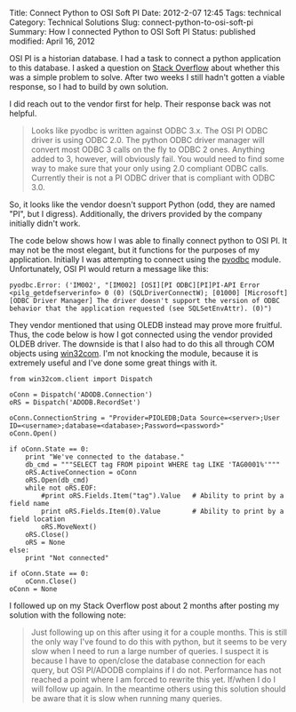 Title: Connect Python to OSI Soft PI
Date: 2012-2-07 12:45
Tags: technical
Category: Technical Solutions
Slug: connect-python-to-osi-soft-pi
Summary: How I connected Python to OSI Soft PI
Status: published
modified: April 16, 2012


OSI PI is a historian database. I had a task to connect a python application to this database. I asked a question on
[Stack Overflow][1] about whether this was a simple problem to solve. After two weeks I still hadn't gotten a viable response,
so I had to build by own solution.

I did reach out to the vendor first for help. Their response back was not helpful.

 > Looks like pyodbc is written against ODBC 3.x.  The OSI PI ODBC driver is using ODBC 2.0.  The python ODBC driver manager
 > will convert most ODBC 3 calls on the fly to ODBC 2 ones. Anything added to 3, however, will obviously fail. You would
 > need to find some way to make sure that your only using 2.0 compliant ODBC calls.  Currently their is not a PI ODBC
 > driver that is compliant with ODBC 3.0.

So, it looks like the vendor doesn't support Python (odd, they are named "PI", but I digress). Additionally, the drivers provided
by the company initially didn't work.

The code below shows how I was able to finally connect python to OSI PI. It may not be the most elegant, but it
functions for the purposes of my application. Initially I was attempting to connect using the [pyodbc][2] module. Unfortunately,
OSI PI would return a message like this:

    pyodbc.Error: ('IM002', "[IM002] [OSI][PI ODBC][PI]PI-API Error <pilg_getdefserverinfo> 0 (0) (SQLDriverConnectW); [01000] [Microsoft][ODBC Driver Manager] The driver doesn't support the version of ODBC behavior that the application requested (see SQLSetEnvAttr). (0)")

They vendor mentioned that using OLEDB instead may prove more fruitful. Thus, the code below is how I got connected using 
the vendor provided OLDEB driver. The downside is that I also had to do this all through COM objects using [win32com][3]. 
I'm not knocking the module, because it is extremely useful and I've done some great things with it.

    from win32com.client import Dispatch

    oConn = Dispatch('ADODB.Connection')
    oRS = Dispatch('ADODB.RecordSet')

    oConn.ConnectionString = "Provider=PIOLEDB;Data Source=<server>;User ID=<username>;database=<database>;Password=<password>"
    oConn.Open()

    if oConn.State == 0:
        print "We've connected to the database."
        db_cmd = """SELECT tag FROM pipoint WHERE tag LIKE 'TAG0001%'"""
        oRS.ActiveConnection = oConn
        oRS.Open(db_cmd)
        while not oRS.EOF:
            #print oRS.Fields.Item("tag").Value   # Ability to print by a field name
            print oRS.Fields.Item(0).Value        # Ability to print by a field location
            oRS.MoveNext()
        oRS.Close()
        oRS = None
    else:
        print "Not connected"

    if oConn.State == 0:
        oConn.Close()
    oConn = None

I followed up on my Stack Overflow post about 2 months after posting my solution with the following note:

 > Just following up on this after using it for a couple months. This is still the only way I've found to do this with 
 > python, but it seems to be very slow when I need to run a large number of queries. I suspect it is because I have to 
 > open/close the database connection for each query, but OSI PI/ADODB complains if I do not. Performance has not reached a 
 > point where I am forced to rewrite this yet. If/when I do I will follow up again. In the meantime others using this 
 > solution should be aware that it is slow when running many queries.


 [1]: http://stackoverflow.com/questions/8898114/how-can-i-connect-python-2-6-to-osi-pi
 [2]: https://github.com/mkleehammer/pyodbc
 [3]: https://github.com/mhammond/pywin32